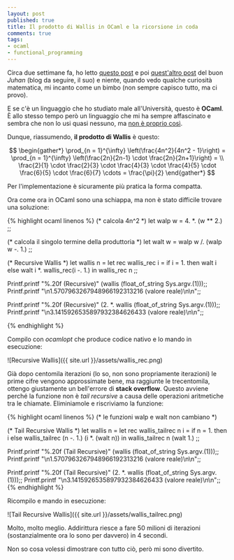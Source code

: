 ```yaml
---
layout: post
published: true
title: Il prodotto di Wallis in OCaml e la ricorsione in coda
comments: true
tags:
- ocaml
- functional_programming
---
```


<!-- <script src="http://cdn.mathjax.org/mathjax/latest/MathJax.js?config=TeX-AMS-MML_HTMLorMML" type="text/javascript"></script> -->

Circa due settimane fa, ho letto [questo post](https://okpanico.wordpress.com/2016/02/03/attenti-al-falso-amico-con-python/) e poi [quest'altro post](https://okpanico.wordpress.com/2016/02/05/ancora-wallis/) del buon *Juhan* (blog da seguire, il suo) e niente, quando vedo qualche curiosità matematica, mi incanto come un bimbo (non sempre capisco tutto, ma ci provo).

E se c'è un linguaggio che ho studiato male all'Università, questo è **OCaml**. È allo stesso tempo però un linguaggio che mi ha sempre affascinato e sembra che non lo usi quasi nessuno, ma [non è proprio così](https://github.com/search?utf8=%E2%9C%93&q=language%3AOCaml&type=Repositories&ref=advsearch&l=OCaml&l=).


Dunque, riassumendo, **il prodotto di Wallis** è questo:

$$
\begin{gather*}
\prod_{n = 1}^{\infty} \left(\frac{4n^2}{4n^2 - 1}\right) = \prod_{n = 1}^{\infty} \left(\frac{2n}{2n-1} \cdot \frac{2n}{2n+1}\right) = \\
\frac{2}{1} \cdot \frac{2}{3} \cdot \frac{4}{3} \cdot \frac{4}{5} \cdot \frac{6}{5} \cdot \frac{6}{7} \cdots = \frac{\pi}{2}
\end{gather*}
$$

Per l'implementazione è sicuramente più pratica la forma compatta.

Ora come ora in OCaml sono una schiappa, ma non è stato difficile trovare una soluzione:

{% highlight ocaml linenos %}
(* calcola 4n^2 *)
let walp w =
  4. *. (w ** 2.)
;;

(* calcola il singolo termine della produttoria *)
let walt w =
	walp w /. (walp w -. 1.)
;;

(* Recursive Wallis *)
let wallis n =
	let rec wallis_rec i =
		if i = 1. then walt i else walt i *. wallis_rec(i -. 1.)
	in wallis_rec n
;;

Printf.printf "%.20f (Recursive)" (wallis (float_of_string Sys.argv.(1)));;
Printf.printf "\n1.5707963267948966192313216 (valore reale)\n\n";;

Printf.printf "%.20f (Recursive)" (2. *. wallis (float_of_string Sys.argv.(1)));;
Printf.printf "\n3.1415926535897932384626433 (valore reale)\n\n";;

{% endhighlight %}


Compilo con *ocamlopt* che produce codice nativo e lo mando in esecuzione:

![Recursive Wallis]({{ site.url }}/assets/wallis_rec.png)

Già dopo centomila iterazioni (lo so, non sono propriamente iterazioni) le prime cifre vengono approssimate bene, ma raggiunte le trecentomila, ottengo giustamente un bell'errore di **stack overflow**. Questo avviene perché la funzione non è *tail recursive* a causa delle operazioni aritmetiche tra le chiamate. Eliminiamole e riscriviamo la funzione:

{% highlight ocaml linenos %}
(* le funzioni walp e walt non cambiano *)

(* Tail Recursive Wallis *)
let wallis n =
	let rec wallis_tailrec n i =
		if n = 1. then i else  wallis_tailrec (n -. 1.) (i *. (walt n))
	in wallis_tailrec n (walt 1.)
;;

Printf.printf "%.20f (Tail Recursive)" (wallis (float_of_string Sys.argv.(1)));;
Printf.printf "\n1.5707963267948966192313216 (valore reale)\n\n";;

Printf.printf "%.20f (Tail Recursive)" (2. *. wallis (float_of_string Sys.argv.(1)));;
Printf.printf "\n3.1415926535897932384626433 (valore reale)\n\n";;
{% endhighlight %}


Ricompilo e mando in esecuzione:

![Tail Recursive Wallis]({{ site.url }}/assets/wallis_tailrec.png)

Molto, molto meglio. Addirittura riesce a fare 50 milioni di iterazioni (sostanzialmente ora lo sono per davvero) in 4 secondi.

Non so cosa volessi dimostrare con tutto ciò, però mi sono divertito.
